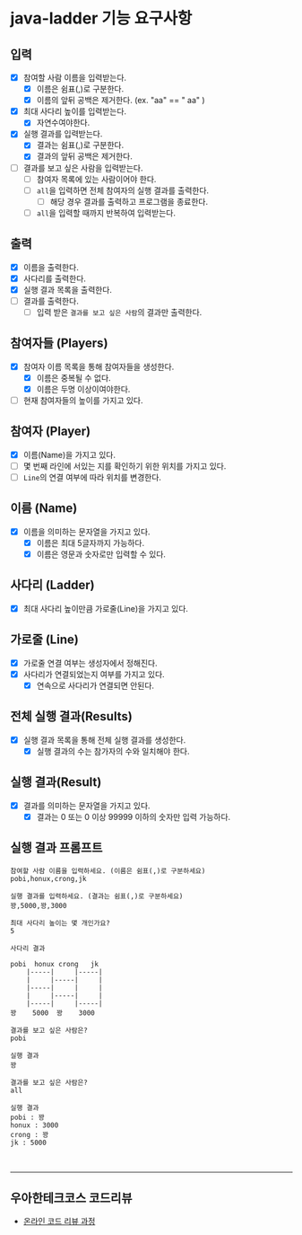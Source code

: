# java-ladder 기능 요구사항

## 입력
- [x] 참여할 사람 이름을 입력받는다.
  - [x] 이름은 쉼표(,)로 구분한다.
  - [x] 이름의 앞뒤 공백은 제거한다. (ex. "aa" == " aa" )
- [x] 최대 사다리 높이를 입력받는다.
  - [x] 자연수여야한다.
- [x] 실행 결과를 입력받는다.
  - [x] 결과는 쉼표(,)로 구분한다.
  - [x] 결과의 앞뒤 공백은 제거한다.
- [ ] 결과를 보고 싶은 사람을 입력받는다.
  - [ ] 참여자 목록에 있는 사람이어야 한다.
  - [ ] `all`을 입력하면 전체 참여자의 실행 결과를 출력한다.
    - [ ] 해당 경우 결과를 출력하고 프로그램을 종료한다.
  - [ ] `all`을 입력할 때까지 반복하여 입력받는다.

## 출력
- [x] 이름을 출력한다.
- [x] 사다리를 출력한다.
- [x] 실행 결과 목록을 출력한다.
- [ ] 결과를 출력한다.
  - [ ] 입력 받은 `결과를 보고 싶은 사람`의 결과만 출력한다.

## 참여자들 (Players)
- [x] 참여자 이름 목록을 통해 참여자들을 생성한다.
  - [x] 이름은 중복될 수 없다.
  - [x] 이름은 두명 이상이여야한다.
- [ ] 현재 참여자들의 높이를 가지고 있다. 

## 참여자 (Player)
- [x] 이름(Name)을 가지고 있다.
- [ ] 몇 번째 라인에 서있는 지를 확인하기 위한 위치를 가지고 있다.
- [ ] `Line`의 연결 여부에 따라 위치를 변경한다.

## 이름 (Name)
- [x] 이름을 의미하는 문자열을 가지고 있다.
  - [x] 이름은 최대 5글자까지 가능하다.
  - [x] 이름은 영문과 숫자로만 입력할 수 있다.

## 사다리 (Ladder)
- [x] 최대 사다리 높이만큼 가로줄(Line)을 가지고 있다.

## 가로줄 (Line)
- [x] 가로줄 연결 여부는 생성자에서 정해진다.
- [x] 사다리가 연결되었는지 여부를 가지고 있다.
  - [x] 연속으로 사다리가 연결되면 안된다.

## 전체 실행 결과(Results)
- [x] 실행 결과 목록을 통해 전체 실행 결과를 생성한다.
  - [x] 실행 결과의 수는 참가자의 수와 일치해야 한다.

## 실행 결과(Result)
- [x] 결과를 의미하는 문자열을 가지고 있다.
  - [x] 결과는 0 또는 0 이상 99999 이하의 숫자만 입력 가능하다.

## 실행 결과 프롬프트
```
참여할 사람 이름을 입력하세요. (이름은 쉼표(,)로 구분하세요)
pobi,honux,crong,jk

실행 결과를 입력하세요. (결과는 쉼표(,)로 구분하세요)
꽝,5000,꽝,3000

최대 사다리 높이는 몇 개인가요?
5

사다리 결과

pobi  honux crong   jk
    |-----|     |-----|
    |     |-----|     |
    |-----|     |     |
    |     |-----|     |
    |-----|     |-----|
꽝    5000  꽝    3000

결과를 보고 싶은 사람은?
pobi

실행 결과
꽝

결과를 보고 싶은 사람은?
all

실행 결과
pobi : 꽝
honux : 3000
crong : 꽝
jk : 5000

```
<br>
<hr>

## 우아한테크코스 코드리뷰

- [온라인 코드 리뷰 과정](https://github.com/woowacourse/woowacourse-docs/blob/master/maincourse/README.md)
